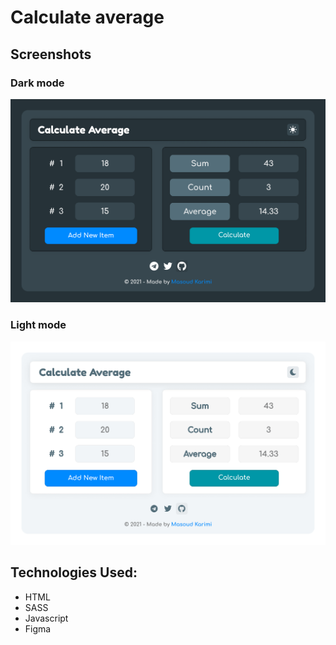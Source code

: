 # Calculate average

## Screenshots
### Dark mode
![Screenshot](./ui/calculate-average-dark-mode.png 'Screenshot of calculate average dark mode')

### Light mode
![Screenshot](./ui/calculate-average-light-mode.png 'Screenshot of calculate average light mode')

## Technologies Used:
- HTML
- SASS
- Javascript
- Figma